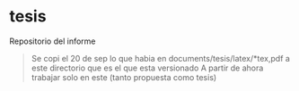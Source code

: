 # tesis
Repositorio del informe

> Se copi el 20 de sep lo que habia en documents/tesis/latex/*tex,pdf a este directorio que es el que esta versionado
  A partir de ahora trabajar solo en este (tanto propuesta como tesis)



